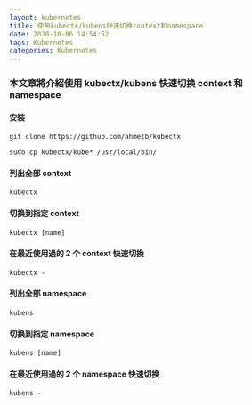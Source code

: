 ```yaml
---
layout: kubernetes
title: 使用kubectx/kubens快速切换context和namespace
date: 2020-10-06 14:54:52
tags: Kubernetes
categories: Kubernetes
---
```


### 本文章將介紹使用 kubectx/kubens 快速切换 context 和 namespace

<!-- more -->

#### 安裝

```
git clone https://github.com/ahmetb/kubectx

sudo cp kubectx/kube* /usr/local/bin/
```

#### 列出全部 context

```
kubectx
```

#### 切换到指定 context

```
kubectx [name]
```

#### 在最近使用過的 2 个 context 快速切換

```
kubectx -
```

#### 列出全部 namespace

```
kubens
```

#### 切换到指定 namespace

```
kubens [name]
```

#### 在最近使用過的 2 个 namespace 快速切换

```
kubens -
```